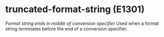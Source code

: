 # truncated-format-string (E1301)
*Format string ends in middle of conversion specifier* Used when a
format string terminates before the end of a conversion specifier.

